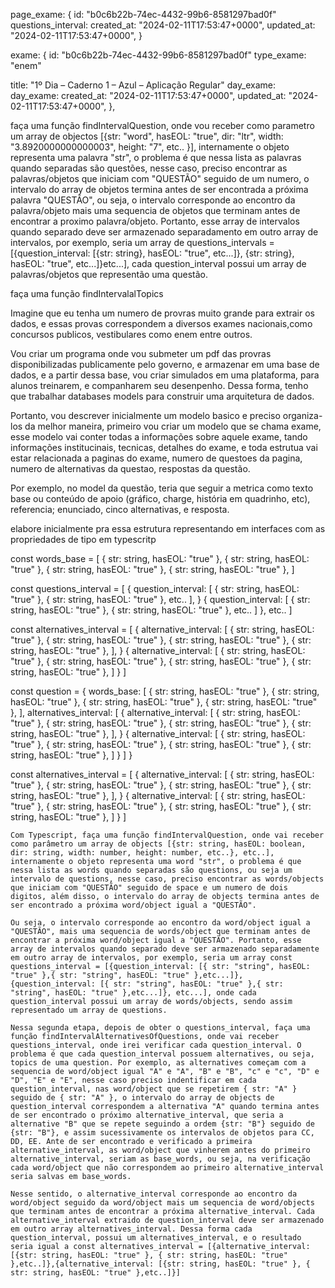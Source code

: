 
page_exame: {
  id: "b0c6b22b-74ec-4432-99b6-8581297bad0f"
  questions_interval:
  created_at: "2024-02-11T17:53:47+0000",
  updated_at: "2024-02-11T17:53:47+0000",
}

exame: {
  id: "b0c6b22b-74ec-4432-99b6-8581297bad0f"
  type_exame: "enem"

  title: "1º Dia – Caderno 1 – Azul – Aplicação Regular"
  day_exame:
  day_exame:
  created_at: "2024-02-11T17:53:47+0000",
  updated_at: "2024-02-11T17:53:47+0000",
},



faça uma função findIntervalQuestion, onde vou receber como parametro um array de objectos [{str: "word", hasEOL: "true", dir: "ltr", width: "3.8920000000000003", height: "7", etc..  }], internamente o objeto representa uma palavra "str", o problema é que nessa lista as palavras quando separadas são questões, nesse caso, preciso encontrar as palavras/objetos que iniciam com "QUESTÃO" seguido de um numero, o intervalo do array de objetos termina antes de ser encontrada a próxima palavra "QUESTÃO", ou seja, o intervalo corresponde ao encontro da palavra/objeto mais uma sequencia de objetos que terminam antes de encontrar a proximo palavra/objeto. Portanto, esse array de intervalos quando separado deve ser armazenado separadamento em outro array de intervalos, por exemplo, seria um array de questions_intervals = [{question_interval: [{str: string}, hasEOL: "true", etc...]}, {str: string}, hasEOL: "true", etc...]}etc...], cada question_interval possui um array de palavras/objetos que representão uma questão.

faça uma função findIntervalalTopics

Imagine que eu tenha um numero de provras muito grande para extrair os dados, e essas provas correspondem a diversos exames nacionais,como concursos publicos, vestibulares como enem entre outros.

Vou criar um programa onde vou submeter um pdf das provras disponibilizadas publicamente pelo governo, e armazenar em uma base de dados, e a partir dessa base, vou criar simulados em uma plataforma, para alunos treinarem, e companharem seu desenpenho. Dessa forma, tenho que trabalhar databases models para construir uma arquitetura de dados.

Portanto, vou descrever inicialmente um modelo basico e preciso organiza-los da melhor maneira, primeiro vou criar um modelo que se chama exame, esse modelo vai conter todas a informações sobre aquele exame, tando informações institucinais, tecnicas, detalhes do exame, e toda estrutua vai estar relacionada a paginas do exame, numero de questoes da pagina, numero de alternativas da questao, respostas da questão.

Por exemplo, no model da questão, teria que seguir a metrica como texto base ou conteúdo de apoio (gráfico, charge, história em quadrinho, etc), referencia; enunciado, cinco alternativas,
e resposta.

elabore inicialmente pra essa estrutura representando em interfaces com as propriedades de tipo em typescritp


const words_base = [
    { str: string, hasEOL: "true" },
    { str: string, hasEOL: "true" },
    { str: string, hasEOL: "true" },
    { str: string, hasEOL: "true" },
]

const questions_interval = [
  {
    question_interval: [
      { str: string, hasEOL: "true" },
      { str: string, hasEOL: "true" },
      etc..
    ],
  }
  {
    question_interval: [
      { str: string, hasEOL: "true" },
      { str: string, hasEOL: "true" },
      etc..
    ]
  },
  etc..
]


const alternatives_interval = [
  {
    alternative_interval: [
      { str: string, hasEOL: "true" },
      { str: string, hasEOL: "true" },
      { str: string, hasEOL: "true" },
      { str: string, hasEOL: "true" },
    ],
  }
  {
    alternative_interval: [
      { str: string, hasEOL: "true" },
      { str: string, hasEOL: "true" },
      { str: string, hasEOL: "true" },
      { str: string, hasEOL: "true" },
    ]
  }
]

const question = {
  words_base: [
    { str: string, hasEOL: "true" },
    { str: string, hasEOL: "true" },
    { str: string, hasEOL: "true" },
    { str: string, hasEOL: "true" },
  ],
  alternatives_interval: [
  {
    alternative_interval: [
      { str: string, hasEOL: "true" },
      { str: string, hasEOL: "true" },
      { str: string, hasEOL: "true" },
      { str: string, hasEOL: "true" },
    ],
  }
  {
    alternative_interval: [
      { str: string, hasEOL: "true" },
      { str: string, hasEOL: "true" },
      { str: string, hasEOL: "true" },
      { str: string, hasEOL: "true" },
    ]
  }
]
}

const alternatives_interval = [
  {
    alternative_interval: [
      { str: string, hasEOL: "true" },
      { str: string, hasEOL: "true" },
      { str: string, hasEOL: "true" },
      { str: string, hasEOL: "true" },
    ],
  }
  {
    alternative_interval: [
      { str: string, hasEOL: "true" },
      { str: string, hasEOL: "true" },
      { str: string, hasEOL: "true" },
      { str: string, hasEOL: "true" },
    ]
  }
]

	Com Typescript, faça uma função findIntervalQuestion, onde vai receber como parâmetro um array de objects [{str: string, hasEOL: boolean, dir: string, width: number, height: number, etc..}, etc..], internamente o objeto representa uma word "str", o problema é que nessa lista as words quando separadas são questions, ou seja um intervalo de questions, nesse caso, preciso encontrar as words/objects que iniciam com "QUESTÃO" seguido de space e um numero de dois digitos, além disso, o intervalo do array de objects termina antes de ser encontrado a próxima word/object igual a "QUESTÃO".

	Ou seja, o intervalo corresponde ao encontro da word/object igual a "QUESTÃO", mais uma sequencia de words/object que terminam antes de encontrar a próxima word/object igual a "QUESTÃO". Portanto, esse array de intervalos quando separado deve ser armazenado separadamente em outro array de intervalos, por exemplo, seria um array const questions_interval = [{question_interval: [{ str: "string", hasEOL: "true" },{ str: "string", hasEOL: "true" },etc...]},{question_interval: [{ str: "string", hasEOL: "true" },{ str: "string", hasEOL: "true" },etc...]}, etc...], onde cada question_interval possui um array de words/objects, sendo assim representado um array de questions.

	Nessa segunda etapa, depois de obter o questions_interval, faça uma função findIntervalAlternativesOfQuestions, onde vai receber questions_interval, onde irei verificar cada question_interval. O problema é que cada question_interval possuem alternatives, ou seja, topics de uma question. Por exemplo, as alternatives começam com a sequencia de word/object igual "A" e "A", "B" e "B", "c" e "c", "D" e "D", "E" e "E", nesse caso preciso indentificar em cada question_interval, nas word/object que se repetirem { str: "A" } seguido de { str: "A" }, o intervalo do array de objects de question_interval correspondem a alternativa "A" quando termina antes de ser encontrado o próximo alternative_interval, que seria a alternative "B" que se repete seguindo a ordem {str: "B"} seguido de {str: "B"}, e assim sucessivamente os intervalos de objetos para CC, DD, EE. Ante de ser encontrado e verificado a primeira alternative_interval, as word/object que vinherem antes do primeiro alternative_interval, seriam as base_words, ou seja, na verificação cada word/object que não correspondem ao primeiro alternative_interval seria salvas em base_words.

	Nesse sentido, o alternative_interval corresponde ao encontro da word/object seguido da word/object mais um sequencia de word/objects que terminam antes de encontrar a próxima alternative_interval. Cada alternative_interval extraido de question_interval deve ser armazenado em outro array alternatives_interval. Dessa forma cada question_interval, possui um alternatives_interval, e o resultado seria igual a const alternatives_interval = [{alternative_interval: [{str: string, hasEOL: "true" }, { str: string, hasEOL: "true" },etc..]},{alternative_interval: [{str: string, hasEOL: "true" }, { str: string, hasEOL: "true" },etc..]}]

